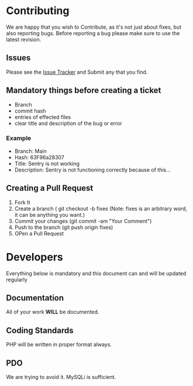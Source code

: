 # Contributing
We are happy that you wish to Contribute, as it's not just about fixes, but also reporting bugs. Before reporting a bug please make sure to use the latest revision.

## Issues
Please see the <a href="https://github.com/Keldo/mcms2/issues">Issue Tracker</a> and Submit any that you find.

## Mandatory things before creating a ticket
 - Branch
 - commit hash
 - entries of effected files
 - clear title and description of the bug or error
 ### Example
 - Branch: Main
 - Hash: 63F96a28307
 - Title: Sentry is not working
 - Description: Sentry is not functioning correctly because of this...
 
 ## Creating a Pull Request
 1. Fork It
 2. Create a branch ( git checkout -b fixes (Note: fixes is an arbitrary word, it can be anything you want.)
 3. Commit your changes (git commit -am "Your Comment")
 4. Push to the branch (git push origin fixes) 
 5. OPen a Pull Request

# Developers
Everything below is mandatory and this document can and will be updated regularly

## Documentation
All of your work <strong>WILL</strong> be documented.

## Coding Standards
PHP will be written in proper format always.

## PDO
We are trying to avoid it. MySQLi is sufficient.
